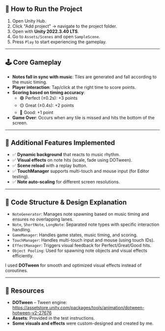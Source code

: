 ## 🚀 How to Run the Project

1. Open Unity Hub.  
2. Click "Add project" → navigate to the project folder.  
3. Open with **Unity 2022.3.40 LTS**.  
4. Go to `Assets/Scenes` and open `SampleScene`.  
5. Press `Play` to start experiencing the gameplay.

---

## 🕹️ Core Gameplay

- **Notes fall in sync with music**: Tiles are generated and fall according to the music timing.
- **Player interaction**: Tap/click at the right time to score points.
- **Scoring based on timing accuracy**:
  - 🟢 Perfect (±0.2s): +3 points  
  - 🟡 Great (±0.4s): +2 points  
  - 🔴 Good: +1 point
- **Game Over**: Occurs when any tile is missed and hits the bottom of the screen.

---

## 🌟 Additional Features Implemented

- ✅ **Dynamic background** that reacts to music rhythm.  
- ✅ **Visual effects** on note hits (scale, fade using DOTween).  
- ✅ **Scene reload** with a replay button.  
- ✅ **TouchManager** supports multi-touch and mouse input (for Editor testing).  
- ✅ **Note auto-scaling** for different screen resolutions.

---

## 🧠 Code Structure & Design Explanation

- `NoteGenerator`: Manages note spawning based on music timing and ensures no overlapping lanes.  
- `Note`, `ShortNote`, `LongNote`: Separated note types with specific interaction handling.  
- `GameManager`: Handles game states, music timing, and scoring.  
- `TouchManager`: Handles multi-touch input and mouse (using touch IDs).  
- `EffectManager`: Triggers visual feedback for Perfect/Great/Good hits.  
- `Object Pooling`: Used for spawning note objects and visual effects efficiently.

I used **DOTween** for smooth and optimized visual effects instead of coroutines.

---

## 🧾 Resources

- **DOTween** – Tween engine:  
  https://assetstore.unity.com/packages/tools/animation/dotween-hotween-v2-27676  
- **Assets**: Provided in the test instructions.
- **Some visuals and effects** were custom-designed and created by me.

